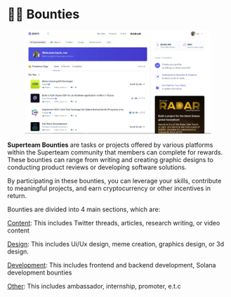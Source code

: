 # 👨‍💻 Bounties

<figure><img src="../.gitbook/assets/image (4).png" alt=""><figcaption></figcaption></figure>

**Superteam Bounties** are tasks or projects offered by various platforms within the Superteam community that members can complete for rewards. These bounties can range from writing and creating graphic designs to conducting product reviews or developing software solutions.

By participating in these bounties, you can leverage your skills, contribute to meaningful projects, and earn cryptocurrency or other incentives in return.&#x20;

Bounties are divided into 4 main sections, which are:

[Content](https://earn.superteam.fun/category/content/): This includes Twitter threads, articles, research writing, or video content

[Design](https://earn.superteam.fun/category/design/): This includes Ui/Ux design, meme creation, graphics design, or 3d design.

[Development](https://earn.superteam.fun/category/development/): This includes frontend and backend development, Solana development bounties

[Other](https://earn.superteam.fun/category/other/): This includes ambassador, internship, promoter, e.t.c
